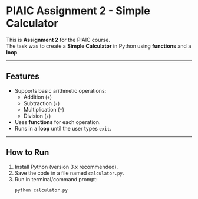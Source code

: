 # PIAIC Assignment 2 - Simple Calculator

This is **Assignment 2** for the PIAIC course.  
The task was to create a **Simple Calculator** in Python using **functions** and a **loop**.

---

## Features
- Supports basic arithmetic operations:
  - Addition (`+`)
  - Subtraction (`-`)
  - Multiplication (`*`)
  - Division (`/`)
- Uses **functions** for each operation.
- Runs in a **loop** until the user types `exit`.

---

## How to Run
1. Install Python (version 3.x recommended).
2. Save the code in a file named `calculator.py`.
3. Run in terminal/command prompt:
   ```bash
   python calculator.py
